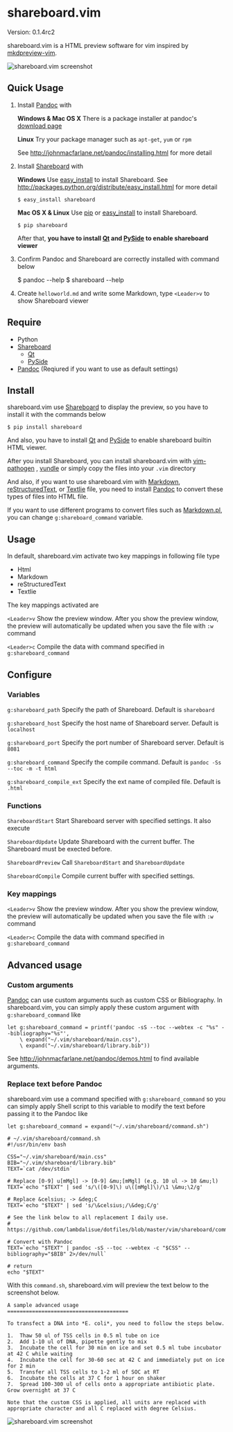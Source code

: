 shareboard.vim
=============================================================================

Version:   0.1.4rc2

shareboard.vim is a HTML preview software for vim inspired by [mkdpreview-vim][].

![shareboard.vim screenshot](static/screenshot001.png "Screenshot")

[mkdpreview-vim]: https://github.com/mattn/mkdpreview-vim


Quick Usage
-----------------------------------------------------------------------------

1.  Install [Pandoc][] with

    **Windows & Mac OS X**
    There is a package installer at pandoc's
    [download page](http://code.google.com/p/pandoc/downloads/list)

    **Linux**
    Try your package manager such as `apt-get`, `yum` or `rpm`

    See http://johnmacfarlane.net/pandoc/installing.html for more detail

2.  Install [Shareboard][] with

    **Windows**
    Use [easy_install][] to install Shareboard. See
    http://packages.python.org/distribute/easy_install.html for more detail

        $ easy_install shareboard

    **Mac OS X & Linux**
    Use [pip][] or [easy_install][] to install Shareboard.

        $ pip shareboard

    After that, **you have to install [Qt][] and [PySide][] to enable shareboard viewer**

3.  Confirm Pandoc and Shareboard are correctly installed with command below

    $ pandoc --help
    $ shareboard --help

4.  Create `helloworld.md` and write some Markdown, type `<Leader>v` to show
    Shareboard viewer

[easy_install]: http://packages.python.org/distribute/easy_install.html
[pip]: http://www.pip-installer.org/en/latest/
[Qt]: http://qt.digia.com/
[PySide]: http://qt-project.org/wiki/PySide


Require
-----------------------------------------------------------------------------
-   Python
-   [Shareboard][]
    -   [Qt][]
    -   [PySide][]
-   [Pandoc][] (Reqiured if you want to use as default settings)

Install
-----------------------------------------------------------------------------

shareboard.vim use [Shareboard][] to display the preview, so you have to install
it with the commands below

    $ pip install shareboard

And also, you have to install [Qt][] and [PySide][] to enable shareboard
builtin HTML viewer.

After you install Shareboard, you can install shareboard.vim with [vim-pathogen][]
, [vundle][] or simply copy the files into your `.vim` directory

And also, if you want to use shareboard.vim with [Markdown][],
[reStructuredText][], or [Textlie][] file, you need to install [Pandoc][] to
convert these types of files into HTML file.

If you want to use different programs to convert files such as [Markdown.pl][],
you can change `g:shareboard_command` variable.

[Shareboard]: https://github.com/lambdalisue/Shareboard
[vim-pathogen]: https://github.com/tpope/vim-pathogen
[vundle]: https://github.com/gmarik/vundle
[Markdown]: http://daringfireball.net/projects/markdown/
[reStructuredText]: http://docutils.sourceforge.net/rst.html
[Textlie]: http://textile.thresholdstate.com/
[Pandoc]: http://johnmacfarlane.net/pandoc/
[Markdown.pl]: http://search.cpan.org/~sekimura/Text-Markdown-Discount-0.04/xt/MarkdownXS.pl

Usage
-----------------------------------------------------------------------------

In default, shareboard.vim activate two key mappings in following file type

-   Html
-   Markdown
-   reStructuredText
-   Textlie

The key mappings activated are

`<Leader>v`
Show the preview window. After you show the preview window, the preview
will automatically be updated when you save the file with `:w` command

`<Leader>c`
Compile the data with command specified in `g:shareboard_command`


Configure
-----------------------------------------------------------------------------

### Variables

`g:shareboard_path`
Specify the path of Shareboard. Default is `shareboard`

`g:shareboard_host`
Specify the host name of Shareboard server. Default is `localhost`

`g:shareboard_port`
Specify the port number of Shareboard server. Default is `8081`

`g:shareboard_command`
Specify the compile command. Default is `pandoc -Ss --toc -m -t html`

`g:shareboard_compile_ext`
Specify the ext name of compiled file. Default is `.html`


### Functions

`ShareboardStart`
Start Shareboard server with specified settings. It also execute

`ShareboardUpdate`
Update Shareboard with the current buffer. The Shareboard must be exected
before.

`ShareboardPreview`
Call `ShareboardStart` and `ShareboardUpdate`

`ShareboardCompile`
Compile current buffer with specified settings.


### Key mappings

`<Leader>v`
Show the preview window. After you show the preview window, the preview
will automatically be updated when you save the file with `:w` command

`<Leader>c`
Compile the data with command specified in `g:shareboard_command`


Advanced usage
-----------------------------------------------------------------------------

### Custom arguments
[Pandoc][] can use custom arguments such as custom CSS or Bibliography.
In shareboard.vim, you can simply apply these custom argument with
`g:shareboard_command` like

    let g:shareboard_command = printf('pandoc -sS --toc --webtex -c "%s" --bibliography="%s"',
        \ expand("~/.vim/shareboard/main.css"),
        \ expand("~/.vim/shareboard/library.bib"))

See http://johnmacfarlane.net/pandoc/demos.html to find available arguments.


### Replace text before Pandoc
shareboard.vim use a command specified with `g:shareboard_command` so you can
simply apply Shell script to this variable to modify the text before passing it
to the Pandoc like

    let g:shareboard_command = expand("~/.vim/shareboard/command.sh")

    # ~/.vim/shareboard/command.sh
    #!/usr/bin/env bash

    CSS="~/.vim/shareboard/main.css"
    BIB="~/.vim/shareboard/library.bib"
    TEXT=`cat /dev/stdin`

    # Replace [0-9] u[mMgl] -> [0-9] &mu;[mMgl] (e.g. 10 ul -> 10 &mu;l)
    TEXT=`echo "$TEXT" | sed 's/\([0-9]\) u\([mMgl]\)/\1 \&mu;\2/g'

    # Replace &celsius; -> &deg;C
    TEXT=`echo "$TEXT" | sed 's/\&celsius;/\&deg;C/g'

    # See the link below to all replacement I daily use.
    # https://github.com/lambdalisue/dotfiles/blob/master/vim/shareboard/command.sh

    # Convert with Pandoc
    TEXT=`echo "$TEXT" | pandoc -sS --toc --webtex -c "$CSS" --bibliography="$BIB" 2>/dev/null`

    # return
    echo "$TEXT"

With this `command.sh`, shareboard.vim will preview the text below to the screenshot below.

    A sample advanced usage
    =======================================

    To transfect a DNA into *E. coli*, you need to follow the steps below.

    1.  Thaw 50 ul of TSS cells in 0.5 ml tube on ice
    2.  Add 1-10 ul of DNA, pipette gently to mix
    3.  Incubate the cell for 30 min on ice and set 0.5 ml tube incubator at 42 C while waiting
    4.  Incubate the cell for 30-60 sec at 42 C and immediately put on ice for 2 min
    5.  Transfer all TSS cells to 1-2 ml of SOC at RT
    6.  Incubate the cells at 37 C for 1 hour on shaker
    7.  Spread 100-300 ul of cells onto a appropriate antibiotic plate. Grow overnight at 37 C

    Note that the custom CSS is applied, all units are replaced with appropriate character and all C replaced with degree Celsius.

![shareboard.vim screenshot](static/screenshot002.png "Screenshot")
